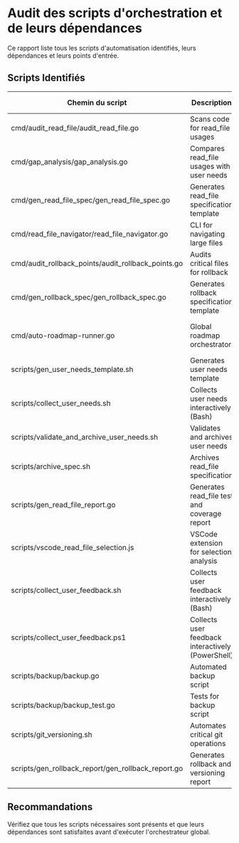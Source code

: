 # Audit des scripts d'orchestration et de leurs dépendances

Ce rapport liste tous les scripts d'automatisation identifiés, leurs dépendances et leurs points d'entrée.

## Scripts Identifiés

| Chemin du script | Description | Point d'entrée | Dépendances | Statut (Présent/Absent) |
|---|---|---|---|---|
| cmd/audit_read_file/audit_read_file.go | Scans code for read_file usages | `go run` | Aucune | Présent |
| cmd/gap_analysis/gap_analysis.go | Compares read_file usages with user needs | `go run` | docs/read_file_usage_audit.md, docs/read_file_user_needs.md | Présent |
| cmd/gen_read_file_spec/gen_read_file_spec.go | Generates read_file specification template | `go run` | docs/read_file_user_needs.md | Présent |
| cmd/read_file_navigator/read_file_navigator.go | CLI for navigating large files | `go run` | pkg/common/read_file.go | Présent |
| cmd/audit_rollback_points/audit_rollback_points.go | Audits critical files for rollback | `go run` | Aucune | Présent |
| cmd/gen_rollback_spec/gen_rollback_spec.go | Generates rollback specification template | `go run` | docs/rollback_points_audit.md | Présent |
| cmd/auto-roadmap-runner.go | Global roadmap orchestrator | `go run` | scripts/backup/backup.go, scripts/backup/backup_test.go, scripts/gen_read_file_report/gen_read_file_report.go, scripts/gen_rollback_report/gen_rollback_report.go | Absent |
| scripts/gen_user_needs_template.sh | Generates user needs template | `bash` | Aucune | Présent |
| scripts/collect_user_needs.sh | Collects user needs interactively (Bash) | `bash` | docs/read_file_user_needs.md | Présent |
| scripts/validate_and_archive_user_needs.sh | Validates and archives user needs | `bash` | docs/read_file_user_needs.md | Présent |
| scripts/archive_spec.sh | Archives read_file specification | `bash` | specs/read_file_spec.md | Présent |
| scripts/gen_read_file_report.go | Generates read_file test and coverage report | `go run` | pkg/common/read_file_test.go, integration/read_file_integration_test.go | Présent |
| scripts/vscode_read_file_selection.js | VSCode extension for selection analysis | `node` | cmd/read_file_navigator/read_file_navigator.go | Présent |
| scripts/collect_user_feedback.sh | Collects user feedback interactively (Bash) | `bash` | docs/read_file_user_feedback.md | Présent |
| scripts/collect_user_feedback.ps1 | Collects user feedback interactively (PowerShell) | `pwsh -File` | docs/read_file_user_feedback.md | Présent |
| scripts/backup/backup.go | Automated backup script | `go run` | Aucune | Présent |
| scripts/backup/backup_test.go | Tests for backup script | `go test` | scripts/backup/backup.go | Absent |
| scripts/git_versioning.sh | Automates critical git operations | `bash` | Aucune | Présent |
| scripts/gen_rollback_report/gen_rollback_report.go | Generates rollback and versioning report | `go run` | backup/, git | Présent |

## Recommandations

Vérifiez que tous les scripts nécessaires sont présents et que leurs dépendances sont satisfaites avant d'exécuter l'orchestrateur global.
